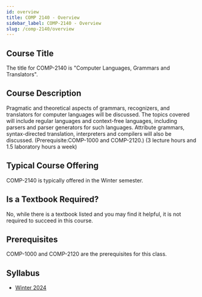 ```yaml
---
id: overview
title: COMP 2140 - Overview
sidebar_label: COMP-2140 - Overview
slug: /comp-2140/overview
---
```


## Course Title

The title for COMP-2140 is "Computer Languages, Grammars and Translators".

## Course Description

Pragmatic and theoretical aspects of grammars, recognizers, and translators for computer languages will be discussed. The topics covered will include regular languages and context-free languages, including parsers and parser generators for such languages. Attribute grammars, syntax-directed translation, interpreters and compilers will also be discussed. (Prerequisite:COMP-1000 and COMP-2120.) (3 lecture hours and 1.5 laboratory hours a week)

## Typical Course Offering

COMP-2140 is typically offered in the Winter semester.

## Is a Textbook Required?

No, while there is a textbook listed and you may find it helpful, it is not required to succeed in this course.

## Prerequisites

COMP-1000 and COMP-2120 are the prerequisites for this class.

## Syllabus

-   [Winter 2024](../../resources/syllabus/COMP-2140-01%20W24.pdf)

